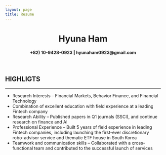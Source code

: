 ```yaml
---
layout: page
title: Resume 
---
```


<center> <h1> Hyuna Ham </h1> </center>

<center> <h4> +82) 10-9428-0923 | hyunaham0923@gmail.com </h4> </center>
<br>
<h2> HIGHLIGTS </h2>
<hr>
<ul>
  <li>Research Interests – Financial Markets, Behavior Finance, and Financial Technology</li>
  <li>Combination of excellent education with field experience at a leading Fintech company</li>
  <li>Research Ability – Published papers in Q1 journals (SSCI), and continue research on finance and AI</li>
  <li>Professional Experience – Built 5 years of field experience in leading Fintech companies, 
    including launching the first-ever discretionary robo-advisor service and thematic ETF house in South Korea</li>
  <li>Teamwork and communication skills – Collaborated with a cross-functional team and contributed to the successful launch of services</li>  
</ul>

